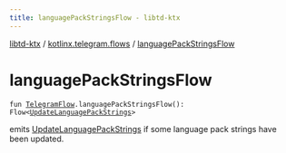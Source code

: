```yaml
---
title: languagePackStringsFlow - libtd-ktx
---
```


[libtd-ktx](../index.html) / [kotlinx.telegram.flows](index.html) / [languagePackStringsFlow](./language-pack-strings-flow.html)

# languagePackStringsFlow

`fun `[`TelegramFlow`](../kotlinx.telegram.core/-telegram-flow/index.html)`.languagePackStringsFlow(): Flow<`[`UpdateLanguagePackStrings`](https://tdlibx.github.io/td/docs/org/drinkless/td/libcore/telegram/TdApi/UpdateLanguagePackStrings.html)`>`

emits [UpdateLanguagePackStrings](https://tdlibx.github.io/td/docs/org/drinkless/td/libcore/telegram/TdApi/UpdateLanguagePackStrings.html) if some language pack strings have been updated.

